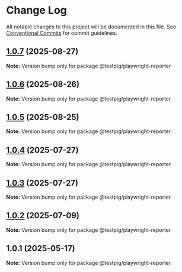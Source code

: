 # Change Log

All notable changes to this project will be documented in this file.
See [Conventional Commits](https://conventionalcommits.org) for commit guidelines.

## [1.0.7](https://github.com/testpig-io/node-reporters/compare/@testpig/playwright-reporter@1.0.6...@testpig/playwright-reporter@1.0.7) (2025-08-27)

**Note:** Version bump only for package @testpig/playwright-reporter





## [1.0.6](https://github.com/testpig-io/node-reporters/compare/@testpig/playwright-reporter@1.0.5...@testpig/playwright-reporter@1.0.6) (2025-08-26)

**Note:** Version bump only for package @testpig/playwright-reporter





## [1.0.5](https://github.com/testpig-io/node-reporters/compare/@testpig/playwright-reporter@1.0.4...@testpig/playwright-reporter@1.0.5) (2025-08-25)

**Note:** Version bump only for package @testpig/playwright-reporter





## [1.0.4](https://github.com/testpig-io/node-reporters/compare/@testpig/playwright-reporter@1.0.2...@testpig/playwright-reporter@1.0.4) (2025-07-27)

**Note:** Version bump only for package @testpig/playwright-reporter





## [1.0.3](https://github.com/testpig-io/node-reporters/compare/@testpig/playwright-reporter@1.0.2...@testpig/playwright-reporter@1.0.3) (2025-07-27)

**Note:** Version bump only for package @testpig/playwright-reporter





## [1.0.2](https://github.com/testpig-io/node-reporters/compare/@testpig/playwright-reporter@1.0.1...@testpig/playwright-reporter@1.0.2) (2025-07-09)

**Note:** Version bump only for package @testpig/playwright-reporter





## 1.0.1 (2025-05-17)

**Note:** Version bump only for package @testpig/playwright-reporter
